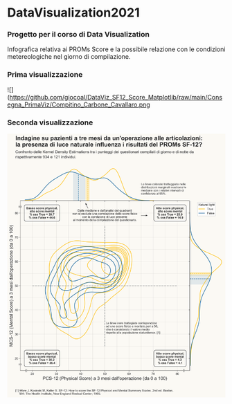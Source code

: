 # DataVisualization2021
### Progetto per il corso di Data Visualization

Infografica relativa ai PROMs Score e la possibile relazione con le condizioni metereologiche nel giorno di compilazione.

### Prima visualizzazione
![](https://github.com/giocoal/DataViz_SF12_Score_Matplotlib/raw/main/Consegna_PrimaViz/Compitino_Carbone_Cavallaro.png

### Seconda visualizzazione
![](https://github.com/giocoal/DataViz_SF12_Score_Matplotlib/raw/main/compitino_secondaviz.png)
